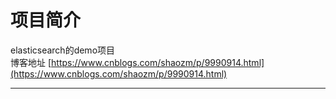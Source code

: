 # 项目简介
elasticsearch的demo项目<br/>
博客地址  [https://www.cnblogs.com/shaozm/p/9990914.html](https://www.cnblogs.com/shaozm/p/9990914.html)
<hr/>